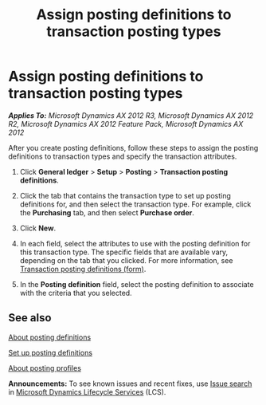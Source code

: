 ﻿---
title: Assign posting definitions to transaction posting types
TOCTitle: Assign posting definitions to transaction posting types
ms:assetid: 7ec3a6a1-c082-4ff8-851a-ddc835db2e6b
ms:mtpsurl: https://technet.microsoft.com/en-us/library/Hh209293(v=AX.60)
ms:contentKeyID: 36058321
ms.date: 04/18/2014
mtps_version: v=AX.60
f1_keywords:
- posting definitions
- transaction posting
---

# Assign posting definitions to transaction posting types 


_**Applies To:** Microsoft Dynamics AX 2012 R3, Microsoft Dynamics AX 2012 R2, Microsoft Dynamics AX 2012 Feature Pack, Microsoft Dynamics AX 2012_

After you create posting definitions, follow these steps to assign the posting definitions to transaction types and specify the transaction attributes.

1.  Click **General ledger** \> **Setup** \> **Posting** \> **Transaction posting definitions**.

2.  Click the tab that contains the transaction type to set up posting definitions for, and then select the transaction type. For example, click the **Purchasing** tab, and then select **Purchase order**.

3.  Click **New**.

4.  In each field, select the attributes to use with the posting definition for this transaction type. The specific fields that are available vary, depending on the tab that you clicked. For more information, see [Transaction posting definitions (form)](https://technet.microsoft.com/en-us/library/hh242550\(v=ax.60\)).

5.  In the **Posting definition** field, select the posting definition to associate with the criteria that you selected.

## See also

[About posting definitions](about-posting-definitions.md)

[Set up posting definitions](set-up-posting-definitions.md)

[About posting profiles](about-posting-profiles.md)

  
**Announcements:** To see known issues and recent fixes, use [Issue search](http://go.microsoft.com/fwlink/?linkid=389258) in [Microsoft Dynamics Lifecycle Services](http://go.microsoft.com/fwlink/?linkid=306505) (LCS).

